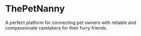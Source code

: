 # ThePetNanny
A perfect platform for connecting pet owners with reliable and compassionate caretakers for their furry friends.
